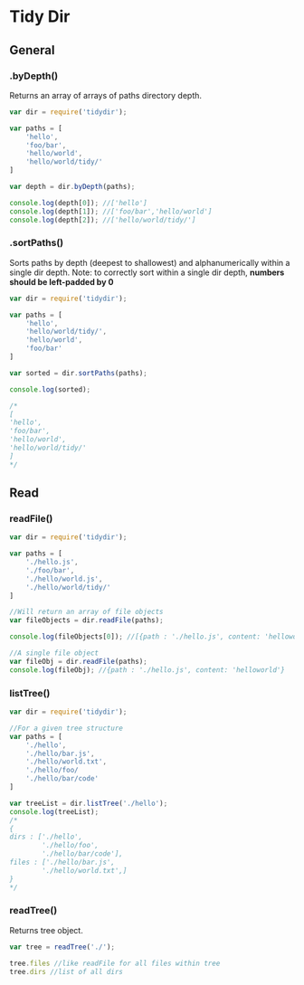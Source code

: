 # Tidy Dir

## General
### .byDepth()
Returns an array of arrays of paths directory depth.
```javascript
var dir = require('tidydir');

var paths = [
	'hello',
	'foo/bar',
	'hello/world',
	'hello/world/tidy/'
]

var depth = dir.byDepth(paths);

console.log(depth[0]); //['hello']
console.log(depth[1]); //['foo/bar','hello/world']
console.log(depth[2]); //['hello/world/tidy/']
```

### .sortPaths()
Sorts paths by depth (deepest to shallowest) and alphanumerically within a single dir depth.
Note: to correctly sort within a single dir depth, **numbers should be left-padded by 0**

```javascript
var dir = require('tidydir');

var paths = [
	'hello',
	'hello/world/tidy/',
	'hello/world',
	'foo/bar'
]

var sorted = dir.sortPaths(paths);

console.log(sorted); 

/*
[
'hello',
'foo/bar',
'hello/world',
'hello/world/tidy/'
]
*/
```
## Read

### readFile()
```javascript
var dir = require('tidydir');

var paths = [
	'./hello.js',
	'./foo/bar',
	'./hello/world.js',
	'./hello/world/tidy/'
]

//Will return an array of file objects
var fileObjects = dir.readFile(paths);

console.log(fileObjects[0]); //[{path : './hello.js', content: 'helloworld'}]

//A single file object
var fileObj = dir.readFile(paths);
console.log(fileObj); //{path : './hello.js', content: 'helloworld'}
```

### listTree()
```javascript
var dir = require('tidydir');

//For a given tree structure
var paths = [
	'./hello',
	'./hello/bar.js',
	'./hello/world.txt',
	'./hello/foo/
	'./hello/bar/code'
]

var treeList = dir.listTree('./hello');
console.log(treeList);
/*
{
dirs : ['./hello',
		'./hello/foo',
		'./hello/bar/code'],
files : ['./hello/bar.js',
		'./hello/world.txt',]
}
*/
```

### readTree()
Returns tree object.

```javascript
var tree = readTree('./');

tree.files //like readFile for all files within tree
tree.dirs //list of all dirs
```